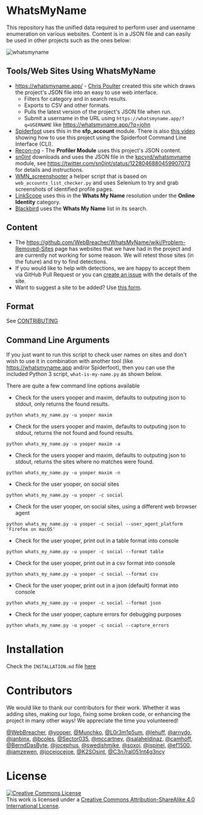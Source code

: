 # WhatsMyName

This repository has the unified data required to perform user and username enumeration on various websites. Content is in a JSON file and can easily be used in other projects such as the ones below:

![whatsmyname](whatsmyname.png)

## Tools/Web Sites Using WhatsMyName

* https://whatsmyname.app/ - [Chris Poulter](https://twitter.com/osintcombine) created this site which draws the project's JSON file into an easy to use web interface.
  * Filters for category and in search results.
  * Exports to CSV and other formats.
  * Pulls the latest version of the project's JSON file when run.
  * Submit a username in the URL using `https://whatsmyname.app/?q=USERNAME` like https://whatsmyname.app/?q=john
* [Spiderfoot](https://github.com/smicallef/spiderfoot) uses this in the **sfp_account** module. There is also [this video](https://asciinema.org/a/295923) showing how to use this project using the Spiderfoot Command Line Interface (CLI).
* [Recon-ng](https://github.com/lanmaster53/recon-ng) - The **Profiler Module** uses this project's JSON content.
* [sn0int](https://github.com/kpcyrd/sn0int) downloads and uses the JSON file in the [kpcyrd/whatsmyname](https://sn0int.com/r/kpcyrd/whatsmyname) module, see https://twitter.com/sn0int/status/1228046880459907073 for details and instructions.
* [WMN_screenshooter](https://github.com/swedishmike/WMN_screenshooter) a helper script that is based on `web_accounts_list_checker.py` and uses Selenium to try and grab screenshots of identified profile pages.
* [LinkScope](https://github.com/AccentuSoft/LinkScope_Client) uses this in the **Whats My Name** resolution under the **Online Identity** category.
* [Blackbird](https://github.com/p1ngul1n0/blackbird) uses the **Whats My Name** list in its search.


## Content

* The https://github.com/WebBreacher/WhatsMyName/wiki/Problem-Removed-Sites page has websites that we have had in the project and are currently not working for some reason. We will retest those sites (in the future) and try to find detections.
* If you would like to help with detections, we are happy to accept them via GitHub Pull Request or you can [create an issue](https://github.com/WebBreacher/WhatsMyName/issues) with the details of the site.
* Want to suggest a site to be added? Use [this form](https://spotinfo.co/535y).

## Format

See [CONTRIBUTING](CONTRIBUTING.md)

## Command Line Arguments
If you just want to run this script to check user names on sites and don't wish to use it in combination with another tool (like https://whatsmyname.app and/or Spiderfoot), then you can use the included Python 3 script, `what-is-my-name.py` as shown below.

There are quite a few command line options available

- Check for the users yooper and maxim, defaults to outputing json to stdout, only returns the found results.

`python whats_my_name.py -u yooper maxim`

- Check for the users yooper and maxim, defaults to outputing json to stdout, returns the not found and found results.

`python whats_my_name.py -u yooper maxim -a`

- Check for the users yooper and maxim, defaults to outputing json to stdout, returns the sites where no matches were found.

`python whats_my_name.py -u yooper maxim -n`

- Check for the user yooper, on social sites

`python whats_my_name.py -u yooper -c social`

- Check for the user yooper, on social sites, using a different web browser agent

`python whats_my_name.py -u yooper -c social --user_agent_platform 'Firefox on macOS' `

- Check for the user yooper, print out in a table format into console

`python whats_my_name.py -u yooper -c social --format table`

- Check for the user yooper, print out in a csv format into console

`python whats_my_name.py -u yooper -c social --format csv`

- Check for the user yooper, print out in a json (default) format into console

`python whats_my_name.py -u yooper -c social --format json`

- Check for the user yooper, capture errors for debugging purposes

`python whats_my_name.py -u yooper -c social --capture_errors`

# Installation
Check the `INSTALLATION.md` file [here](https://github.com/WebBreacher/WhatsMyName/blob/main/LICENSE.md)


# Contributors
We would like to thank our contributors for their work. Whether it was adding sites, making our logo, fixing some broken code, or enhancing the project in many other ways! We appreciate the time you volunteered!

[@WebBreacher](https://github.com/WebBreacher/), [@yooper](https://github.com/yooper/), [@Munchko](https://github.com/Munchko/), [@L0r3m1p5um](https://github.com/L0r3m1p5um/), [@lehuff](https://github.com/lehuff/), [@arnydo](https://github.com/arnydo), [@janbinx](https://github.com/janbinx/), [@bcoles](https://github.com/bcoles), [@Sector035](https://github.com/sector035/), [@mccartney](https://github.com/mccartney), [@salaheldinaz](https://github.com/salaheldinaz), [@camhoff](https://github.com/spotlightc), [@BerndDasByte](https://github.com/BerndDasByte/), [@jocephus](https://github.com/jocephus/), [@swedishmike](https://github.com/swedishmike/), [@soxoj](https://github.com/soxoj/), [@jspinel](https://github.com/jspinel), [@ef1500](https://github.com/ef1500), [@iamzewen](https://github.com/iamzewen), [@jocejocejoe](https://github.com/jocejocejoe), [@K2SOsint](https://github.com/k2sosint), [@C3n7ral051nt4g3ncy](https://github.com/C3n7ral051nt4g3ncy)

# License
<a rel="license" href="http://creativecommons.org/licenses/by-sa/4.0/"><img alt="Creative Commons License" style="border-width:0" src="https://i.creativecommons.org/l/by-sa/4.0/88x31.png" /></a><br />This work is licensed under a <a rel="license" href="http://creativecommons.org/licenses/by-sa/4.0/">Creative Commons Attribution-ShareAlike 4.0 International License</a>.
